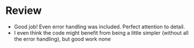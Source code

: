 # Review

- Good job! Even error handling was included. Perfect attention to detail.
- I even think the code might benefit from being a little simpler (without all the error handling), but good work none